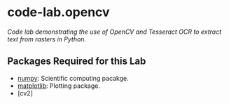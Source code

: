 # code-lab.opencv

*Code lab demonstrating the use of OpenCV and Tesseract OCR to extract text from rasters in Python.*

## Packages Required for this Lab
- [numpy](http://www.numpy.org/): Scientific computing pacakge.
- [matplotlib](http://matplotlib.org/): Plotting package.
- [cv2]


